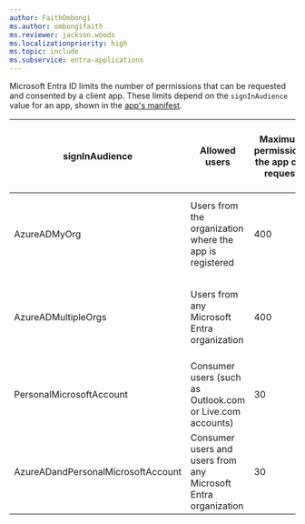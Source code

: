 ```yaml
---
author: FaithOmbongi
ms.author: ombongifaith
ms.reviewer: jackson.woods
ms.localizationpriority: high
ms.topic: include
ms.subservice: entra-applications
---
```


<!-- markdownlint-disable MD041-->

<!-- Limits on requested permissions per app-->

Microsoft Entra ID limits the number of permissions that can be requested and consented by a client app. These limits depend on the `signInAudience` value for an app, shown in the [app's manifest](/graph/api/resources/application). 

| signInAudience                     | Allowed users                                            | Maximum permissions the app can request   | Maximum Microsoft Graph permissions the app can request   | Maximum permissions that can be consented in a single request         |
| ---------------------------------- | -------------------------------------------------------- | ----------------------------------------- | --------------------------------------------------------- | --------------------------------------------------------------------- |
| AzureADMyOrg                       | Users from the organization where the app is registered  | 400                                       | 400                                                       | About 155 delegated permissions and about 300 application permissions |
| AzureADMultipleOrgs                | Users from any Microsoft Entra organization                     | 400                                       | 400                                                       | About 155 delegated permissions and about 300 application permissions |
| PersonalMicrosoftAccount           | Consumer users (such as Outlook.com or Live.com accounts)  | 30                                        | 30                                                        | 30                                                                    |
| AzureADandPersonalMicrosoftAccount | Consumer users and users from any Microsoft Entra organization  | 30                                        | 30                                                        | 30                                                                    |
